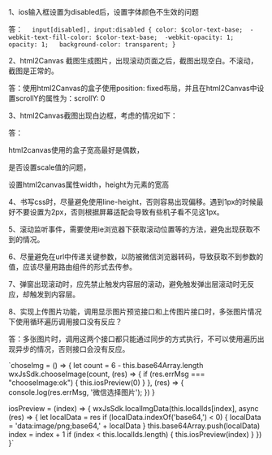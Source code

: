1、ios输入框设置为disabled后，设置字体颜色不生效的问题

答：
  `  input[disabled],
    input:disabled {
      color: $color-text-base; 
      -webkit-text-fill-color: $color-text-base; 
      -webkit-opacity: 1;  
      opacity: 1;  
      background-color: transparent;
    }`



2、html2Canvas 截图生成图片，出现滚动页面之后，截图出现空白。不滚动，截图是正常的。

答：使用html2Canvas的盒子使用position: fixed布局，并且在html2Canvas中设置scrollY的属性为：scrollY: 0



3、html2Canvas截图出现白边框，考虑的情况如下：

答：

html2canvas使用的盒子宽高最好是偶数，

是否设置scale值的问题，

设置html2canvas属性width，height为元素的宽高


4、书写css时，尽量避免使用line-height，否则容易出现偏移。遇到1px的时候最好不要设置为2px，否则根据屏幕适配会导致有些机子看不见这1px。


5、滚动监听事件，需要使用ie浏览器下获取滚动位置等的方法，避免出现获取不到的情况。


6、尽量避免在url中传递关键参数，以防被微信浏览器转码，导致获取不到参数的值，应该尽量用路由组件的形式去传参。


7、弹窗出现滚动时，应先禁止触发内容层的滚动，避免触发弹出层滚动时无反应，却触发到内容层。


8、实现上传图片功能，调用显示图片预览接口和上传图片接口时，多张图片情况下使用循环遍历调用接口没有反应？

答：多张图片时，调用这两个接口都只能通过同步的方式执行，不可以使用遍历出现异步的情况，否则接口会没有反应。

  `choseImg = () => {
    let count = 6 - this.base64Array.length
    wxJsSdk.chooseImage(count, (res) => {
      if (res.errMsg === "chooseImage:ok") {
        this.iosPreview(0)
      }
    }, (res) => {
      console.log(res.errMsg, '微信选择图片');
    })
  }

  iosPreview = (index) => {
    wxJsSdk.localImgData(this.localIds[index], async (res) => {
      let localData = res
      if (localData.indexOf('base64,') < 0) {
        localData = 'data:image/png;base64,' + localData
      }
      this.base64Array.push(localData)
      index = index + 1
      if (index < this.localIds.length) {
        this.iosPreview(index)
      }
    })
  }`

